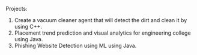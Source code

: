 Projects:
1. Create a vacuum cleaner agent that will detect the dirt and clean it by using C++.
2. Placement trend prediction and visual analytics for engineering college using Java.
3. Phishing Website Detection using ML using Java.
